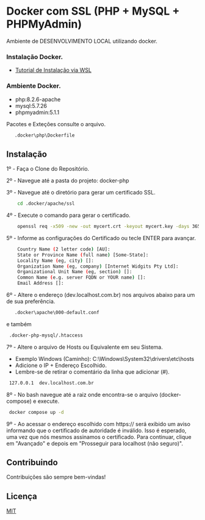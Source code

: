 
# Docker com SSL (PHP + MySQL + PHPMyAdmin)
Ambiente de DESENVOLVIMENTO LOCAL utilizando docker.

### Instalação Docker.
 - [Tutorial de Instalação via WSL](https://github.com/codeedu/wsl2-docker-quickstart)


### Ambiente Docker.
 - php:8.2.6-apache
 - mysql:5.7.26
 - phpmyadmin:5.1.1

Pacotes e Exteções consulte o arquivo.

```bash
   .docker\php\Dockerfile
```



## Instalação

1º - Faça o Clone do Repositório.

2º - Navegue até a pasta do projeto: docker-php

3º - Navegue até o diretório para gerar um certificado SSL.

```bash
    cd .docker/apache/ssl
```

4º - Execute o comando para gerar o certificado.

```bash
    openssl req -x509 -new -out mycert.crt -keyout mycert.key -days 365 -newkey rsa:4096 -sha256 -nodes
```
    
5º - Informe as configurações do Certificado ou tecle ENTER para avançar.

```bash
    Country Name (2 letter code) [AU]:
    State or Province Name (full name) [Some-State]: 
    Locality Name (eg, city) []:
    Organization Name (eg, company) [Internet Widgits Pty Ltd]:
    Organizational Unit Name (eg, section) []:
    Common Name (e.g. server FQDN or YOUR name) []:
    Email Address []:
```

6º - Altere o endereço (dev.localhost.com.br) nos arquivos abaixo para um de sua preferência.

```bash
   .docker\apache\000-default.conf
```
e também

```bash
 .docker-php-mysql/.htaccess
```

7º - Altere o arquivo de Hosts ou Equivalente em seu Sistema.

- Exemplo Windows (Caminho): C:\Windows\System32\drivers\etc\hosts
- Adicione o IP + Endereço Escolhido.
- Lembre-se de retirar o comentário da linha que adicionar (#).

```bash
 127.0.0.1  dev.localhost.com.br
```

8º - No bash navegue até a raiz onde encontra-se o arquivo (docker-compose) e execute.

```bash
 docker compose up -d
```

9º - Ao acessar o endereço escolhido com https:// será exibido um aviso informando que o certificado de autoridade é inválido. Isso é esperado, uma vez que nós mesmos assinamos o certificado. Para continuar, clique em "Avançado" e depois em "Prosseguir para localhost (não seguro)".


## Contribuindo
Contribuições são sempre bem-vindas!

## Licença
[MIT](https://choosealicense.com/licenses/mit/)

